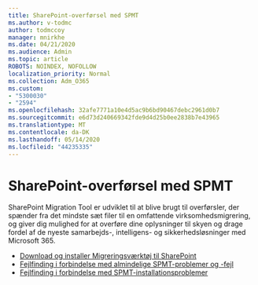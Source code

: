 ```yaml
---
title: SharePoint-overførsel med SPMT
ms.author: v-todmc
author: todmccoy
manager: mnirkhe
ms.date: 04/21/2020
ms.audience: Admin
ms.topic: article
ROBOTS: NOINDEX, NOFOLLOW
localization_priority: Normal
ms.collection: Adm_O365
ms.custom:
- "5300030"
- "2594"
ms.openlocfilehash: 32afe7771a10e4d5ac9b6bd90467debc2961d0b7
ms.sourcegitcommit: e6d73d240669342fde9d4d25b0ee2838b7e43965
ms.translationtype: MT
ms.contentlocale: da-DK
ms.lasthandoff: 05/14/2020
ms.locfileid: "44235335"
---
```

# <a name="sharepoint-migration-with-spmt"></a>SharePoint-overførsel med SPMT

SharePoint Migration Tool er udviklet til at blive brugt til overførsler, der spænder fra det mindste sæt filer til en omfattende virksomhedsmigrering, og giver dig mulighed for at overføre dine oplysninger til skyen og drage fordel af de nyeste samarbejds-, intelligens- og sikkerhedsløsninger med Microsoft 365.

- [Download og installer Migreringsværktøj til SharePoint](https://docs.microsoft.com/sharepointmigration/introducing-the-sharepoint-migration-tool)
- [Fejlfinding i forbindelse med almindelige SPMT-problemer og -fejl](https://docs.microsoft.com/sharepointmigration/troubleshooting-common-spmt-issues)
- [Fejlfinding i forbindelse med SPMT-installationsproblemer](https://docs.microsoft.com/sharepointmigration/spmt-install-issues#troubleshooting-spmt-installation-issues)
